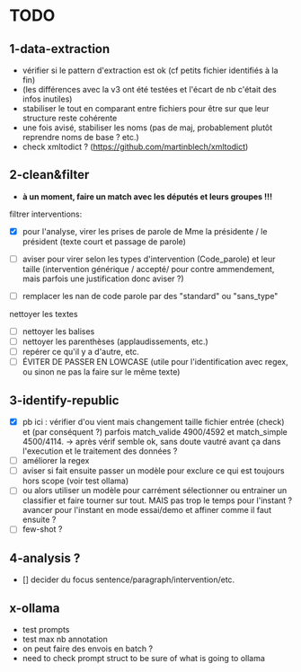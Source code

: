 # TODO

## 1-data-extraction

- vérifier si le pattern d'extraction est ok (cf petits fichier identifiés à la fin)
- (les différences avec la v3 ont été testées et l'écart de nb c'était des infos inutiles)
- stabiliser le tout en comparant entre fichiers pour être sur que leur structure reste cohérente
- une fois avisé, stabiliser les noms (pas de maj, probablement plutôt reprendre noms de base ? etc.)
- check xmltodict ? (<https://github.com/martinblech/xmltodict>)
  
## 2-clean&filter

- **à un moment, faire un match avec les députés et leurs groupes !!!**
  
filtrer interventions:

- [x] pour l'analyse, virer les prises de parole de Mme la présidente / le président (texte court et passage de parole)
- [ ] aviser pour virer selon les types d'intervention (Code_parole) et leur taille (intervention générique / accepté/ pour contre ammendement, mais parfois une justification donc aviser ?)
- [ ] remplacer les nan de code parole par des "standard" ou "sans_type"


nettoyer les textes

- [ ] nettoyer les balises
- [ ] nettoyer les parenthèses (applaudissements, etc.)
- [ ] repérer ce qu'il y a d'autre, etc.
- [ ] ÉVITER DE PASSER EN LOWCASE (utile pour l'identification avec regex, ou sinon ne pas la faire sur le même texte)

## 3-identify-republic

- [x] pb ici : vérifier d'ou vient mais changement taille fichier entrée (check) et (par conséquent ?) parfois match_valide 4900/4592 et match_simple 4500/4114. -> après vérif semble ok, sans doute vautré avant ça dans l'execution et le traitement des données ?
- [ ] améliorer la regex
- [ ] aviser si fait ensuite passer un modèle pour exclure ce qui est toujours hors scope (voir test ollama)
- [ ] ou alors utiliser un modèle pour carrément sélectionner ou entrainer un classifier et faire tourner sur tout. MAIS pas trop le temps pour l'instant ? avancer pour l'instant en mode essai/demo et affiner comme il faut ensuite ?
- [ ] few-shot ?

## 4-analysis ?

- [] decider du focus sentence/paragraph/intervention/etc.

## x-ollama

- test prompts
- test max nb annotation
- on peut faire des envois en batch ?
- need to check prompt struct to be sure of what is going to ollama
